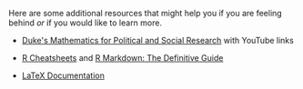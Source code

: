 Here are some additional resources that might help you if you are feeling behind *or* if you would like to learn more. 

- [Duke's Mathematics for Political and Social Research](https://people.duke.edu/~das76/Mathematics%20for%20Political%20and%20Social%20Research%20Syllabus_Siegel.pdf) with YouTube links

- [R Cheatsheets](https://www.rstudio.com/resources/cheatsheets/) and [R Markdown: The Definitive Guide](https://bookdown.org/yihui/rmarkdown/) 

- [LaTeX Documentation](https://www.latex-project.org/help/documentation/)
